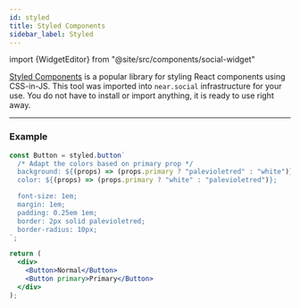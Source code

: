 ```yaml
---
id: styled
title: Styled Components
sidebar_label: Styled
---
```

import {WidgetEditor} from "@site/src/components/social-widget"

[Styled Components](https://styled-components.com/) is a popular library for styling React components using CSS-in-JS.
This tool was imported into `near.social` infrastructure for your use. You do not have to install or import anything, it is ready to use right away.

<hr class="subsection" />

### Example

<WidgetEditor id='1' height="80px">

```jsx
const Button = styled.button`
  /* Adapt the colors based on primary prop */
  background: ${(props) => (props.primary ? "palevioletred" : "white")};
  color: ${(props) => (props.primary ? "white" : "palevioletred")};

  font-size: 1em;
  margin: 1em;
  padding: 0.25em 1em;
  border: 2px solid palevioletred;
  border-radius: 10px;
`;

return (
  <div>
    <Button>Normal</Button>
    <Button primary>Primary</Button>
  </div>
);
```

</WidgetEditor>
